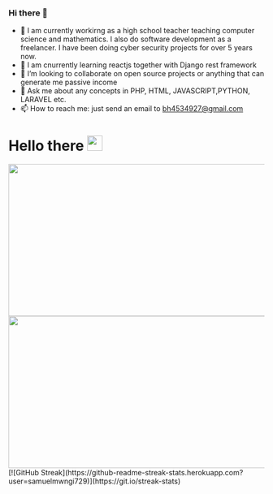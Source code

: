 ### Hi there 👋

- 🔭 I am currently workirng as a high school teacher teaching computer science and mathematics. I also do software development as a freelancer. I have been doing cyber security projects for over 5 years now.
- 🌱 I am cnurrently learning reactjs together with Django rest framework
- 👯 I’m looking to collaborate on open source projects or anything that can generate me passive income
- 💬 Ask me about any concepts in PHP, HTML, JAVASCRIPT,PYTHON, LARAVEL etc.
- 📫 How to reach me: just send an email to bh4534927@gmail.com
<h1>
  Hello there
  <img src="https://media.giphy.com/media/hvRJCLFzcasrR4ia7z/giphy.gif" width="30px"/>
</h1>
</div>
<div align="center">
  <img src="https://media.giphy.com/media/9iv4ErObYQvrW/giphy.gif" width="800" height="300"/>
</div>
<div align="center">
  <img src="https://user-images.githubusercontent.com/42680795/184314628-9353b9f7-4f8c-4722-ba6a-ac4d7c58223c.gif" width="800" height="300"/>
</div>
[![GitHub Streak](https://github-readme-streak-stats.herokuapp.com?user=samuelmwngi729)](https://git.io/streak-stats)
